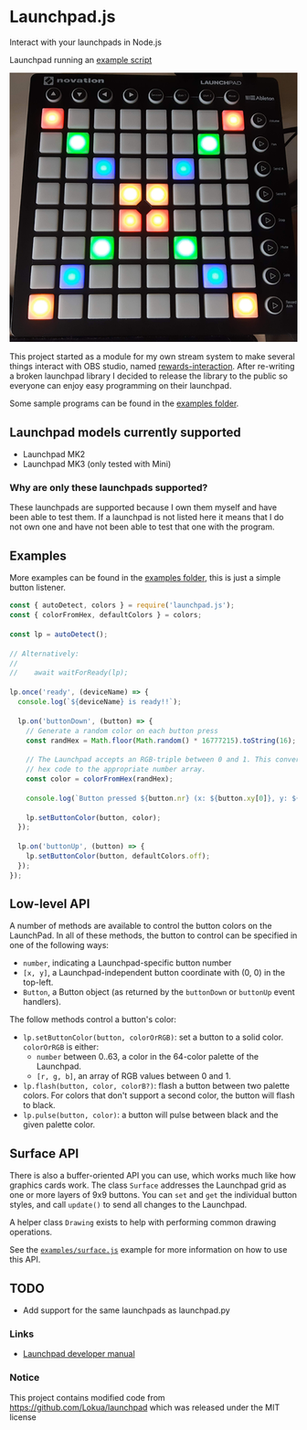 # Launchpad.js

Interact with your launchpads in Node.js

Launchpad running an [example script](./examples/example.js)

![Launchpad displaying a cross](./assets/Active_launchpad_resize.png)

This project started as a module for my own stream system to make several things interact with OBS studio, named [rewards-interaction][rewards-interaction].
After re-writing a broken launchpad library I decided to release the library to the public so everyone can enjoy easy programming on their launchpad.

Some sample programs can be found in the [examples folder](./examples).

## Launchpad models currently supported

- Launchpad MK2
- Launchpad MK3 (only tested with Mini)

### Why are only these launchpads supported?

These launchpads are supported because I own them myself and have been able to test them.
If a launchpad is not listed here it means that I do not own one and have not been able to test that one with the program.

## Examples

More examples can be found in the [examples folder](./examples), this is just a simple button listener.

```js
const { autoDetect, colors } = require('launchpad.js');
const { colorFromHex, defaultColors } = colors;

const lp = autoDetect();

// Alternatively:
//
//    await waitForReady(lp);

lp.once('ready', (deviceName) => {
  console.log(`${deviceName} is ready!!`);

  lp.on('buttonDown', (button) => {
    // Generate a random color on each button press
    const randHex = Math.floor(Math.random() * 16777215).toString(16);

    // The Launchpad accepts an RGB-triple between 0 and 1. This converts the
    // hex code to the appropriate number array.
    const color = colorFromHex(randHex);

    console.log(`Button pressed ${button.nr} (x: ${button.xy[0]}, y: ${button.xy[1]}`);

    lp.setButtonColor(button, color);
  });

  lp.on('buttonUp', (button) => {
    lp.setButtonColor(button, defaultColors.off);
  });
});
```

## Low-level API

A number of methods are available to control the button colors on
the LaunchPad. In all of these methods, the button to control can be
specified in one of the following ways:

- `number`, indicating a Launchpad-specific button number
- `[x, y]`, a Launchpad-independent button coordinate with (0, 0) in
  the top-left.
- `Button`, a Button object (as returned by the `buttonDown` or `buttonUp`
  event handlers).

The follow methods control a button's color:

- `lp.setButtonColor(button, colorOrRGB)`: set a button to a solid color.
  `colorOrRGB` is either:
  - `number` between 0..63, a color in the 64-color palette of the Launchpad.
  - `[r, g, b]`, an array of RGB values between 0 and 1.
- `lp.flash(button, color, colorB?)`: flash a button between two palette
  colors. For colors that don't support a second color, the button will flash
  to black.
- `lp.pulse(button, color)`: a button will pulse between black and the given
  palette color.

## Surface API

There is also a buffer-oriented API you can use, which works much like
how graphics cards work. The class `Surface` addresses the Launchpad grid
as one or more layers of 9x9 buttons. You can `set` and `get` the individual
button styles, and call `update()` to send all changes to the Launchpad.

A helper class `Drawing` exists to help with performing common drawing operations.

See the [`examples/surface.js`](./examples/surface.js) example for more information
on how to use this API.

## TODO

- Add support for the same launchpads as launchpad.py

### Links

- [Launchpad developer manual](https://resource.novationmusic.com/support/product-downloads?product=Launchpad)

### Notice

This project contains modified code from https://github.com/Lokua/launchpad which was released under the MIT license

[rewards-interaction]: https://github.com/duncte123/rewards-interaction

